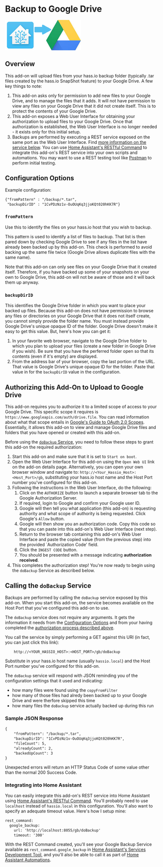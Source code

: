 # Backup to Google Drive
![Logo][logo]
## Overview
This add-on will upload files from your hass[]().io backup folder (typically .tar files created by the hass[]().io SnapShot feature) to your Google Drive. A few key things to note:
1. This add-on asks only for permission to add new files to your Google Drive, and to manage the files that it adds. It will not have permission to view any files on your Google Drive that it did not create itself. This is to protect the contents of your Google Drive.
2. This add-on exposes a Web User Interface for obtaining your authorization to upload files to your Google Drive. Once that authorization is established, the Web User Interface is no longer needed - it exists only for this initial setup.
3. Backups are performed by executing a REST service exposed on the same port as the Web User Interface. Find [more information on the service below](#Calling-the-`doBackup`-Service). You can use [Home Assistant's RESTful Command](https://www.home-assistant.io/components/rest_command/) to integrate this add-on's REST service into your own scripts and automations. You may want to use a REST testing tool like [Postman](https://www.getpostman.com/) to perform initial testing.

## Configuration Options
Example configuration:
```
{"fromPattern" : "/backup/*.tar",
 "backupDirID" : "1CvPDzNz1v-OuOUqKq3jjoKQt020hKK7R"}
```
### `fromPattern`
Use this to identify the files on your hass[]().io host that you wish to backup.

This pattern is used to identify a list of files to backup. That list is then pared down by checking Google Drive to see if any files in the list have already been backed up by this add-on. This check is performed to avoid backing up the same file twice (Google Drive allows duplicate files with the same name).

Note that this add-on can only see files on your Google Drive that it created itself. Therefore, if you have backed up some of your snapshots on your own to Google Drive, this add-on will not be aware of those and it will back them up anyway.

### `backupDirID`
This identifies the Google Drive folder in which you want to place your backed up files. Because this add-on does not have permission to browse any files or directories on your Google Drive that it does not itself create, you cannot simply provide the folder name. You must instead provide Google Drive's unique opaque ID of the folder. Google Drive doesn't make it easy to get this value. But, here's how you can get it:
1. In your favorite web browser, navigate to the Google Drive folder to which you plan to upload your files (create a new folder in Google Drive if you wish). Be sure that you have the perferred folder open so that its contents (even if it's empty) are displayed.
2. From the address bar of your browser, copy the last portion of the URL. That value is Google Drive's unique opaque ID for the folder. Paste that value in for the `backupDirID` value in the configuration.

## Authorizing this Add-On to Upload to Google Drive
This add-on requires you to authorize it to a limited scope of access to your Google Drive. This specific scope it requires is `https://www.googleapis.com/auth/drive.file`. You can read information about what that scope entails in [Google's Guide to OAuth 2.0 Scopes](https://developers.google.com/identity/protocols/googlescopes). Essentially, it allows this add-on to view and manage Google Drive files and folders that you have opened or created with this add-on.

Before using the [`doBackup` Service](Calling-the-`doBackup`-Service), you need to follow these steps to grant this add-on the required authorization:
1. Start this add-on and make sure that it is set to `Start on boot`.
2. Open the Web User Interface for this add-on using the `Open Web UI` link on the add-on details page. Alternatively, you can open your own browser window and navigate to: `http://<Your_Hassio_Host>:<Host_Port>/gb`, substituting your hass[]().io host name and the Host Port number you've configured for this add-on.
3. Following the instructions in the Web User Interface, do the following:
    1. Click on the `AUTHORIZE` button to launch a separate browser tab to the Google Authorization Server.
    2. If required, login to Google and confirm your Google user ID.
    3. Google will then tell you what application (this add-on) is requesting authority and what scope of authority is being requested. Click Google's `Allow` button.
    4. Google will then show you an authorization code. Copy this code so that you can paste into this add-on's Web User Interface (next step).
    5. Return to the browser tab containing this add-on's Web User Interface and paste the copied value (from the previous step) into the provided `Authorization Code' field.
    6. Click the `INGEST CODE` button.
    7. You should be presented with a message indicating **authorization received**.
4. This completes the authorization step! You're now ready to begin using the `doBackup` Service as described below.

## Calling the `doBackup` Service
Backups are performed by calling the `doBackup` service exposed by this add-on. When you start this add-on, the service becomes available on the Host Port that you've configured this add-on to use.

The `doBackup` service does not require any arguments. It gets the information it needs from the [Configuration Options](#Configuration-Options) and from your having completed the [authorization process described above](#Authorizing-this-Add-On-to-Upload-to-Google-Drive).

You call the service by simply performing a GET against this URI (in fact, you can just click this link):
```
    http://<YOUR_HASSIO_HOST>:<HOST_PORT>/gb/doBackup
```
Substitute in your hass[]().io host name (usually `hassio.local`) and the Host Port number you've configured for this add-on.

The `doBackup` service will respond with JSON reminding you of the configuration settings that it used and indicating:
- how many files were found using the `copyFromFilter`
- how many of those files had alredy been backed up to your Google Drive and were therfore skipped this time
- how many files the `doBackup` service actually backed up during this run

### Sample JSON Response
```
{
    "fromPattern": "/backup/*.tar",
    "backupDirID": "1CvPDzNz1v-OuOUqKq3jjoKQt020hKK7R",
    "fileCount": 5,
    "alreadyCount": 2,
    "backedUpCount": 3
}
```
Unexpected errors will return an HTTP Status Code of some value other than the normal 200 Success Code.

### Integrating into Home Assistant
You can easily integrate this add-on's REST service into Home Assistant using [Home Assistant's RESTful Command](https://www.home-assistant.io/components/rest_command/). You'll probably need to use `localhost` instead of `hassio.local` in this configuration. You'll also want to specify an adequate timeout value. Here's how I setup mine:
```
rest_command:
  google_backup:
    url: 'http://localhost:8055/gb/doBackup'
    timeout: '300'
```
With the REST Command created, you'll see your Google Backup Service available as `rest_command.google_backup` in [Home Assistant's Services Development Tool](https://www.home-assistant.io/docs/tools/dev-tools/), and you'll also be able to call it as part of [Home Assistant Automations](https://www.home-assistant.io/components/automation/).


[logo]: hassiogooglebackup/logo.png